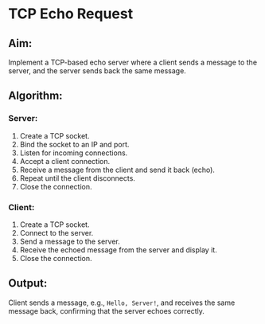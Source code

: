 # TCP Echo Request
## Aim: 
Implement a TCP-based echo server where a client sends a message to the server, and the server sends back the same message.

## Algorithm:

### Server:

1. Create a TCP socket.
2. Bind the socket to an IP and port.
3. Listen for incoming connections.
4. Accept a client connection.
5. Receive a message from the client and send it back (echo).
6. Repeat until the client disconnects.
7. Close the connection.

### Client:

1. Create a TCP socket.
2. Connect to the server.
3. Send a message to the server.
4. Receive the echoed message from the server and display it.
5. Close the connection.

## Output: 
Client sends a message, e.g., `Hello, Server!`, and receives the same message back, confirming that the server echoes correctly.


